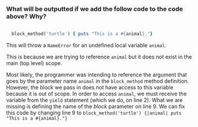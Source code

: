 ### What will be outputted if we add the follow code to the code above? Why?

```ruby

  block_method('turtle') { puts "This is a #{animal}."}

```

This will throw a `NameError` for an undefined local variable `animal`.

This is because we are trying to reference `animal` but it does not exist in the main (top level) scope.

Most likely, the programmer was intending to reference the argument that goes by the parameter name `animal` in the `block_method` method definition. However, the block we pass in does not have access to this variable because it is out of scope. In order to access `animal`, we must receive the variable from the `yield` statement (which we do, on line 2). What we are missing is defining the name of the *block* parameter on line 9. We can fix this code by changing line 9 to `block_method('turtle') {|animal| puts "This is a #{animal}."}`